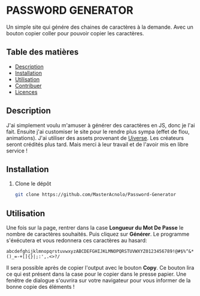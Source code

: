 # PASSWORD GENERATOR

Un simple site qui génére des chaines de caractères à la demande. Avec un bouton copier coller pour pouvoir copier les caractères. 

## Table des matières

- [Description](#description)
- [Installation](#installation)
- [Utilisation](#utilisation)
- [Contribuer](#contribuer)
- [Licences](#licences)

## Description

J'ai simplement voulu m'amuser à générer des caractères en JS, donc je l'ai fait. Ensuite j'ai customiser le site pour le rendre plus sympa (effet de flou, animations). J'ai utiliser des assets provenant de [Uiverse](https://uiverse.io/). Les créateurs seront crédités plus tard. Mais merci à leur travail et de l'avoir mis en libre service ! 

## Installation


1. Clone le dépôt

   ```bash
   git clone https://github.com/MasterAcnolo/Password-Generator

    ```

## Utilisation

Une fois sur la page, rentrer dans la case **Longueur du Mot De Passe** le nombre de caractères souhaités. Puis cliquez sur **Générer**. Le programme s'éxécutera et vous redonnera ces caractères au hasard:

    
    abcdefghijklmnopqrstuvwxyzABCDEFGHIJKLMNOPQRSTUVWXYZ0123456789!@#$%^&*()_=-+[]{}|;:',.<>?/

Il sera possible après de copier l'output avec le bouton **Copy**. Ce bouton lira ce qui est présent dans la case pour le copier dans le presse papier. Une fenêtre de dialogue s'ouvrira sur votre navigateur pour vous informer de la bonne copie des éléments !